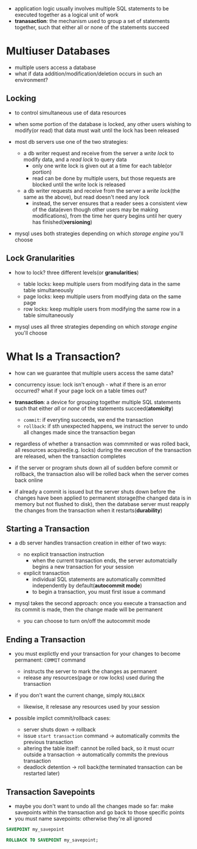 - application logic usually involves multiple SQL statements to be executed together as a logical unit of work
- **tranasaction**: the mechanism used to group a set of statements together, such that either all or none of the statements succeed

# Multiuser Databases
- multiple users access a database
- what if data addition/modification/deletion occurs in such an environment?

## Locking
- to control simultaneous use of data resources
- when some portion of the database is locked, any other users wishing to modify(or read) that data must wait until the lock has been released
- most db servers use one of the two strategies:
    - a db writer request and receive from the server a *write lock* to modify data, and a *read lock* to query data
        - only one write lock is given out at a time for each table(or portion)
        - read can be done by multiple users, but those requests are blocked until the write lock is released
    - a db writer requests and receive from the server a *write lock*(the same as the above), but read doesn't need any lock
        - instead, the server ensures that a reader sees a consistent view of the data(even though other users may be making modifications),
        from the time her query begins until her query has finished(**versioning**)
    
- mysql uses both strategies depending on which *storage engine* you'll choose

## Lock Granularities
- how to lock? three different levels(or **granularities**)
    - table locks: keep multiple users from modifying data in the same table simultaneously
    - page locks: keep multiple users from modfying data on the same page
    - row locks: keep multiple users from modifying the same row in a table simultaneously

- mysql uses all three strategies depending on which *storage engine* you'll choose 

# What Is a Transaction?
- how can we guarantee that multiple users access the same data?
- concurrency issue: lock isn't enough - what if there is an error occurred? what if your page lock on a table times out?
- **transaction**: a device for grouping together multiple SQL statements such that either *all* or *none* of the statements succeed(**atomicity**)
    - `commit`: if everyting succeeds, we end the transaction
    - `rollback`: if sth unexpected happens, we instruct the server to undo all changes made since the transaction began

- regardless of whether a transaction was commmited or was rolled back, all resources acquired(e.g. locks) during the execution of the transaction are released,
  when the transaction completes

- if the server or program shuts down all of sudden before commit or rollback, the transaction also will be rolled back when the server comes back online
- if already a commit is issued but the server shuts down before the changes have been applied to permanent storage(the changed data is in memory but not
  flushed to disk), then the database server must reapply the changes from the transaction when it restarts(**durability**)

## Starting a Transaction
- a db server handles transaction creation in either of two ways:
    - no explicit transaction instruction
        - when the current transaction ends, the server automatcially begins a new transaction for your session
    - explicit transaction
        - individual SQL statements are automatically committed independently by default(**autocommit mode**)
        - to begin a transaction, you must first issue a command

- mysql takes the second approach: once you execute a transaction and its commit is made, then the change made will be permanent
    - you can choose to turn on/off the autocommit mode

## Ending a Transaction
- you must explictly end your transaction for your changes to become permanent: `COMMIT` command
    - instructs the server to mark the changes as permanent
    - release any resources(page or row locks) used during the transaction

- if you don't want the current change, simply `ROLLBACK`
    - likewise, it relesase any resources used by your session

- possible implict commit/rollback cases:
    - server shuts down -> rollback
    - issue `start transaction` command -> automatically commits the previous transaction
    - altering the table itself: cannot be rolled back, so it must ocurr outside a transaction -> automatically commits the previous transaction
    - deadlock detention -> roll back(the terminated transaction can be restarted later)    

## Transaction Savepoints
- maybe you don't want to undo all the changes made so far: make savepoints within the transaction and go back to those specific points
- you must name savepoints: otherwise they're all ignored

```sql
SAVEPOINT my_savepoint

ROLLBACK TO SAVEPOINT my_savepoint;
```
